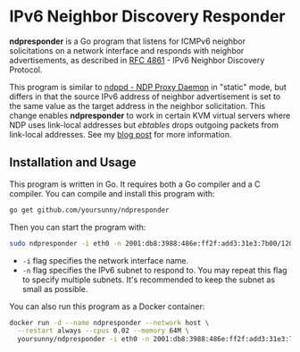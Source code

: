 # IPv6 Neighbor Discovery Responder

**ndpresponder** is a Go program that listens for ICMPv6 neighbor solicitations on a network interface and responds with neighbor advertisements, as described in [RFC 4861](https://tools.ietf.org/html/rfc4861) - IPv6 Neighbor Discovery Protocol.

This program is similar to [ndppd - NDP Proxy Daemon](https://github.com/DanielAdolfsson/ndppd) in "static" mode, but differs in that the source IPv6 address of neighbor advertisement is set to the same value as the target address in the neighbor solicitation.
This change enables **ndpresponder** to work in certain KVM virtual servers where NDP uses link-local addresses but *ebtables* drops outgoing packets from link-local addresses.
See my [blog post](https://yoursunny.com/t/2021/ndpresponder/) for more information.

## Installation and Usage

This program is written in Go.
It requires both a Go compiler and a C compiler.
You can compile and install this program with:

```bash
go get github.com/yoursunny/ndpresponder
```

Then you can start the program with:

```bash
sudo ndpresponder -i eth0 -n 2001:db8:3988:486e:ff2f:add3:31e3:7b00/120
```

* `-i` flag specifies the network interface name.
* `-n` flag specifies the IPv6 subnet to respond to.
  You may repeat this flag to specify multiple subnets.
  It's recommended to keep the subnet as small as possible.

You can also run this program as a Docker container:

```bash
docker run -d --name ndpresponder --network host \
  --restart always --cpus 0.02 --memory 64M \
  yoursunny/ndpresponder -i eth0 -n 2001:db8:3988:486e:ff2f:add3:31e3:7b00/120
```
